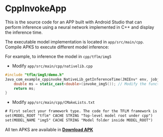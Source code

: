 # CppInvokeApp

This is the source code for an APP built with Android Studio that can perform inference using a neural network implemented in C++ and display the inference time.

The executable model implementation is located in `app/src/main/cpp`. Compile APKS to execute different model inference:

For example, to inference the model in `cpp/tflm/img5`

*   Modify `app/src/main/cpp/nativelib.cpp`
```C++
#include "tflm/img5/demo.h"
Java_com_example_cppinvoke_NativeLib_getInferenceTime(JNIEnv* env, jobject /* this */) {
    double ms = static_cast<double>(invoke_img5()); // Modify the function name
    return ms;
}
```

*   Modify `app/src/main/cpp/CMakeLists.txt`
```txt
# First select your framework type. The code for the TFLM framework is located in the upper section
set(MODEL_ROOT "tflm" CACHE STRING "Top-level model root under cpp")
set(MODEL_NAME "img5" CACHE STRING "Model folder inside MODEL_ROOT")
```

All ten APKS are available in **[Download APK](apks_10)**

